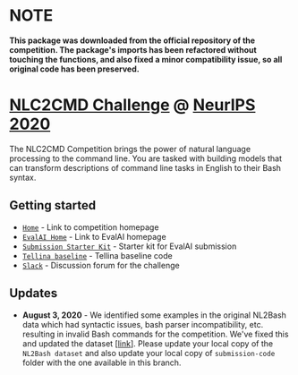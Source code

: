 # NOTE
**This package was downloaded from the official repository of the competition.
The package's imports has been refactored without touching the functions, and also fixed a minor compatibility issue, so all original code has been preserved.**


# [NLC2CMD Challenge](http://ibm.biz/nlc2cmd) @ [NeurIPS 2020](https://neurips.cc/Conferences/2020/CompetitionTrack)


The NLC2CMD Competition brings the power of natural language processing to the command line. You are tasked with building models that can transform descriptions of command line tasks in English to their Bash syntax.

## Getting started

- [`Home`](http://ibm.biz/nlc2cmd) - Link to competition homepage
- [`EvalAI Home`](https://evalai.cloudcv.org/web/challenges/challenge-page/674/overview) - Link to EvalAI homepage
- [`Submission Starter Kit`](./submission_code) - Starter kit for EvalAI submission
- [`Tellina baseline`](./tellina-baseline) - Tellina baseline code
- [`Slack`](http://ibm.biz/clai-slack) - Discussion forum for the challenge


## Updates

- **August  3, 2020** - We identified some examples in the original NL2Bash data which had syntactic issues, bash parser incompatibility, etc. resulting in invalid Bash commands for the competition. We've fixed this and updated the dataset [[link](./docs/nl2bash-data.md)]. Please update your local copy of the `NL2Bash dataset` and also update your local copy of `submission-code` folder with the one available in this branch.

